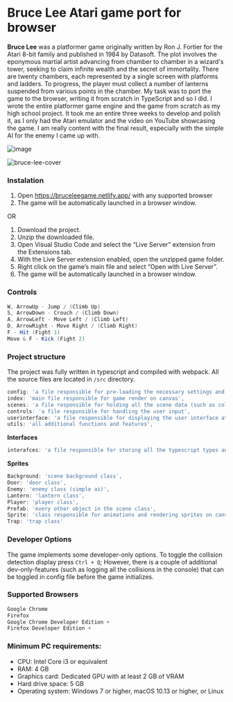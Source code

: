 # Bruce Lee Atari game port for browser

**Bruce Lee** was a platformer game originally written by Ron J. Fortier for the Atari 8-bit family and published in 1984 by Datasoft. The plot involves the eponymous martial artist advancing from chamber to chamber in a wizard's tower, seeking to claim infinite wealth and the secret of immortality. There are twenty chambers, each represented by a single screen with platforms and ladders. To progress, the player must collect a number of lanterns suspended from various points in the chamber. My task was to port the game to the browser, writing it from scratch in TypeScript and so I did. I wrote the entire platformer game engine and the game from scratch as my high school project. It took me an entire three weeks to develop and polish it, as I only had the Atari emulator and the video on YouTube showcasing the game. I am really content with the final result, especially with the simple AI for the enemy I came up with. 

![image](https://github.com/jzielinski47/bruce-lee/assets/63867153/029830b0-f1eb-4742-b0bb-8cf498fee47b)

![bruce-lee-cover](https://i.imgur.com/MmzTukm.jpg)

### Instalation

1. Open https://bruceleegame.netlify.app/ with any supported browser
2. The game will be automatically launched in a browser window.

OR

1. Download the project.
2. Unzip the downloaded file.
3. Open Visual Studio Code and select the “Live Server” extension from the Extensions tab.
4. With the Live Server extension enabled, open the unzipped game folder.
5. Right click on the game’s main file and select “Open with Live Server”.
6. The game will be automatically launched in a browser window.

### Controls
```c#
W, ArrowUp - Jump / (Climb Up)
S, ArrowDown - Crouch / (Climb Down)
A, ArrowLeft - Move Left / (Climb Left)
D, ArrowRight - Move Right / (Climb Right)
F - Hit (Fight 1)
Move & F - Kick (Fight 2)
```
### Project structure
The project was fully written in typescript and compiled with webpack. All the source files are located in `/src` directory.

```ts
config: 'a file responsible for pre-loading the necessary settings and game configuration',
index: 'main file responsible for game render on canvas',
scenes: 'a file responsible for holding all the scene data (such as colliders, triggers, traps, locations)',
controls: 'a file responsible for handling the user input',
userinterface: 'a file responsible for displaying the user interface at the top',
utils: 'all additional functions and features',
```

**Interfaces**
```ts
interafces: 'a file responsible for storing all the typescript types and interfaces'
```
**Sprites**
```ts
Background: 'scene background class',
Door: 'door class',
Enemy: 'enemy class (simple ai)',
Lantern: 'lantern class',
Player: 'player class',
Prefab: 'every other object in the scene class',
Sprite: 'class responsible for animations and rendering sprites on canvas in specific order',
Trap: 'trap class'
```

### Developer Options

The game implements some developer-only options. To toggle the collision detection display press `Ctrl + Q`; 
However, there is a couple of additional dev-only-features (such as logging all the collisions in the console) that can be toggled in config file before the game initializes.

### Supported Browsers
```js
Google Chrome
Firefox
Google Chrome Developer Edition +
Firefox Developer Edition +
```
### Minimum PC requirements: 
- CPU: Intel Core i3 or equivalent
- RAM: 4 GB
- Graphics card: Dedicated GPU with at least 2 GB of VRAM
- Hard drive space: 5 GB
- Operating system: Windows 7 or higher, macOS 10.13 or higher, or Linux

